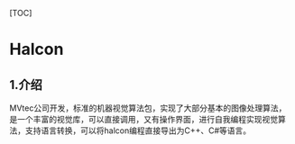[TOC]

# Halcon

## 1.介绍

​		MVtec公司开发，标准的机器视觉算法包，实现了大部分基本的图像处理算法，是一个丰富的视觉库，可以直接调用，又有操作界面，进行自我编程实现视觉算法，支持语言转换，可以将halcon编程直接导出为C++、C#等语言。



